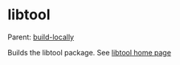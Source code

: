 libtool
=======

Parent: [build-locally](../../README.md)

Builds the libtool package. See [libtool home page](http://www.gnu.org/software/libtool/)

